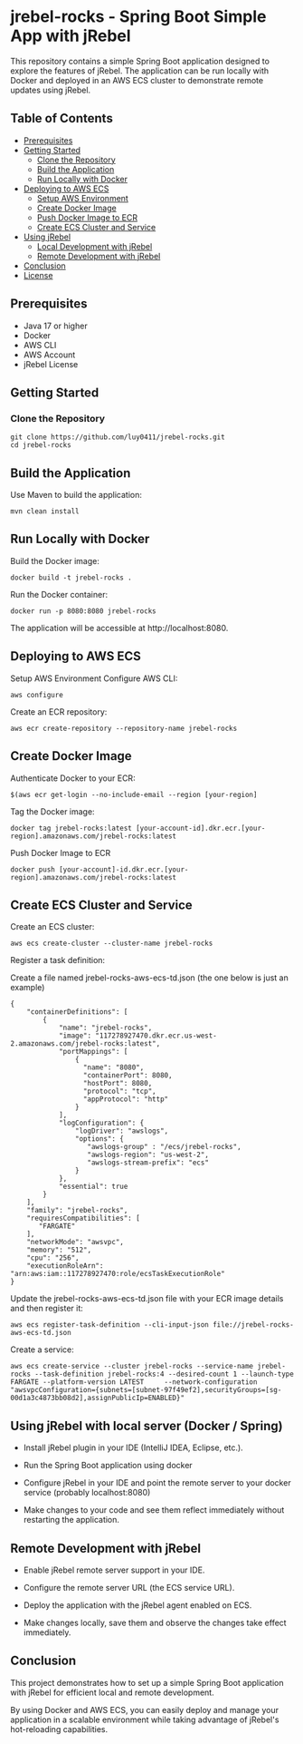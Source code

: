 # jrebel-rocks - Spring Boot Simple App with jRebel

This repository contains a simple Spring Boot application designed to explore the features of jRebel. The application can be run locally with Docker and deployed in an AWS ECS cluster to demonstrate remote updates using jRebel.

## Table of Contents

- [Prerequisites](#prerequisites)
- [Getting Started](#getting-started)
  - [Clone the Repository](#clone-the-repository)
  - [Build the Application](#build-the-application)
  - [Run Locally with Docker](#run-locally-with-docker)
- [Deploying to AWS ECS](#deploying-to-aws-ecs)
  - [Setup AWS Environment](#setup-aws-environment)
  - [Create Docker Image](#create-docker-image)
  - [Push Docker Image to ECR](#push-docker-image-to-ecr)
  - [Create ECS Cluster and Service](#create-ecs-cluster-and-service)
- [Using jRebel](#using-jrebel)
  - [Local Development with jRebel](#local-development-with-jrebel)
  - [Remote Development with jRebel](#remote-development-with-jrebel)
- [Conclusion](#conclusion)
- [License](#license)

## Prerequisites

- Java 17 or higher
- Docker
- AWS CLI
- AWS Account
- jRebel License

## Getting Started

### Clone the Repository

```
git clone https://github.com/luy0411/jrebel-rocks.git
cd jrebel-rocks
```

## Build the Application

Use Maven to build the application:

```
mvn clean install
```

## Run Locally with Docker
Build the Docker image:

```
docker build -t jrebel-rocks .
```

Run the Docker container:

```
docker run -p 8080:8080 jrebel-rocks
```

The application will be accessible at http://localhost:8080.

## Deploying to AWS ECS
Setup AWS Environment
Configure AWS CLI:

```
aws configure
```

Create an ECR repository:

```
aws ecr create-repository --repository-name jrebel-rocks
```

## Create Docker Image
Authenticate Docker to your ECR:

```
$(aws ecr get-login --no-include-email --region [your-region]
```

Tag the Docker image:

```
docker tag jrebel-rocks:latest [your-account-id].dkr.ecr.[your-region].amazonaws.com/jrebel-rocks:latest
```

Push Docker Image to ECR

```
docker push [your-account]-id.dkr.ecr.[your-region].amazonaws.com/jrebel-rocks:latest
```

## Create ECS Cluster and Service
Create an ECS cluster:

```
aws ecs create-cluster --cluster-name jrebel-rocks
```

Register a task definition:

Create a file named jrebel-rocks-aws-ecs-td.json (the one below is just an example)
```
{
    "containerDefinitions": [
        {
            "name": "jrebel-rocks",
            "image": "117278927470.dkr.ecr.us-west-2.amazonaws.com/jrebel-rocks:latest",			
			"portMappings": [
				{
				  "name": "8080",
				  "containerPort": 8080,
				  "hostPort": 8080,
				  "protocol": "tcp",
				  "appProtocol": "http"
				}
			],
			"logConfiguration": { 
				"logDriver": "awslogs",
				"options": { 
				   "awslogs-group" : "/ecs/jrebel-rocks",
				   "awslogs-region": "us-west-2",
				   "awslogs-stream-prefix": "ecs"
				}
			},
            "essential": true
        }
    ],
    "family": "jrebel-rocks",	
	"requiresCompatibilities": [ 
       "FARGATE" 
    ],
	"networkMode": "awsvpc",
	"memory": "512",
	"cpu": "256",
	"executionRoleArn": "arn:aws:iam::117278927470:role/ecsTaskExecutionRole"
}
```

Update the jrebel-rocks-aws-ecs-td.json file with your ECR image details and then register it:

```
aws ecs register-task-definition --cli-input-json file://jrebel-rocks-aws-ecs-td.json
```

Create a service:

```
aws ecs create-service --cluster jrebel-rocks --service-name jrebel-rocks --task-definition jrebel-rocks:4 --desired-count 1 --launch-type FARGATE --platform-version LATEST     --network-configuration "awsvpcConfiguration={subnets=[subnet-97f49ef2],securityGroups=[sg-00d1a3c4873bb08d2],assignPublicIp=ENABLED}"
```

## Using jRebel with local server (Docker / Spring)

- Install jRebel plugin in your IDE (IntelliJ IDEA, Eclipse, etc.).

- Run the Spring Boot application using docker
  
- Configure jRebel in your IDE and point the remote server to your docker service (probably localhost:8080)

- Make changes to your code and see them reflect immediately without restarting the application.

## Remote Development with jRebel

 - Enable jRebel remote server support in your IDE.
   
 - Configure the remote server URL (the ECS service URL).
   
 - Deploy the application with the jRebel agent enabled on ECS.
   
 - Make changes locally, save them and observe the changes take effect immediately.

## Conclusion

This project demonstrates how to set up a simple Spring Boot application with jRebel for efficient local and remote development. 

By using Docker and AWS ECS, you can easily deploy and manage your application in a scalable environment while taking advantage of jRebel's hot-reloading capabilities.
